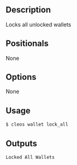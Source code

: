 ## Description
Locks all unlocked wallets


## Positionals
None
## Options
None
## Usage


```sh
$ cleos wallet lock_all
```

## Outputs


```console
Locked All Wallets
```
